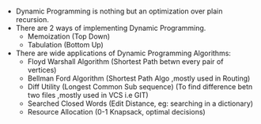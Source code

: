 ####
- Dynamic Programming is nothing but an optimization over plain recursion.
- There are 2 ways of implementing Dynamic Programming.
    - Memoization (Top Down)
    - Tabulation (Bottom Up)
- There are wide applications of Dynamic Programming Algorithms:
    - Floyd Warshall Algorithm (Shortest Path betwn every pair of vertices)
    - Bellman Ford Algorithm (Shortest Path Algo ,mostly used in Routing)
    - Diff Utility (Longest Common Sub sequence) (To find difference betn two files ,mostly used in VCS i.e GIT)
    - Searched Closed Words (Edit Distance, eg: searching in a dictionary)
    - Resource Allocation (0-1 Knapsack, optimal decisions)